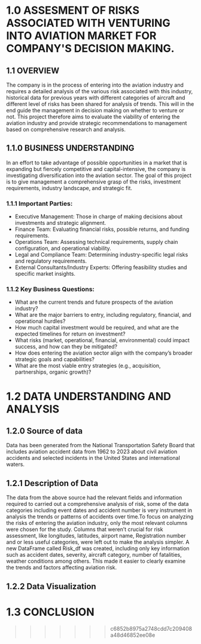 # 1.0 ASSESMENT OF RISKS ASSOCIATED WITH VENTURING INTO AVIATION MARKET FOR COMPANY'S DECISION MAKING.
## 1.1 OVERVIEW
The company is in the process of entering into the aviation industry and requires a detailed analysis of the various risk associated with this industry, historical data for previous years with different categories of aircraft and different level of risks has been shared for analysis of trends. This will in the end guide the management in decision making on whether to venture or not.
This project therefore aims to evaluate the viability of entering the aviation industry and provide strategic recommendations to management based on comprehensive research and analysis.
## 1.1.0 BUSINESS UNDERSTANDING
In an effort to take advantage of possible opportunities in a market that is expanding but fiercely competitive and capital-intensive, the company is investigating diversification into the aviation sector. The goal of this project is to give management a comprehensive grasp of the risks, investment requirements, industry landscape, and strategic fit.
### 1.1.1 Important Parties:
* Executive Management: Those in charge of making decisions about investments and strategic alignment.
* Finance Team: Evaluating financial risks, possible returns, and funding requirements.
* Operations Team: Assessing technical requirements, supply chain configuration, and operational viability.
* Legal and Compliance Team: Determining industry-specific legal risks and regulatory requirements.
* External Consultants/Industry Experts: Offering feasibility studies and specific market insights.
### 1.1.2 Key Business Questions:
* What are the current trends and future prospects of the aviation industry?
* What are the major barriers to entry, including regulatory, financial, and operational hurdles?
* How much capital investment would be required, and what are the expected timelines for return on investment?
* What risks (market, operational, financial, environmental) could impact success, and how can they be mitigated?
* How does entering the aviation sector align with the company’s broader strategic goals and capabilities?
* What are the most viable entry strategies (e.g., acquisition, partnerships, organic growth)?
# 1.2 DATA UNDERSTANDING AND ANALYSIS
## 1.2.0 Source of data
Data has been generated from the National Transportation Safety Board that includes aviation accident data from 1962 to 2023 about civil aviation accidents and selected incidents in the United States and international waters.
## 1.2.1 Description of Data
The data from the above source had the relevant fields and information required to carried out a comprehensive analysis of risk, some of the data categories including event dates and accident number is very instrument in analysis the trends or patterns of accidents over time.To focus on analyzing the risks of entering the aviation industry, only the most relevant columns were chosen for the study. Columns that weren’t crucial for risk assessment, like longitudes, latitudes, airport name, Registration number and or less useful categories, were left out to make the analysis simpler. A new DataFrame called Risk_df was created, including only key information such as accident dates, severity, aircraft category, number of fatalities, weather conditions among others. This made it easier to clearly examine the trends and factors affecting aviation risk.
## 1.2.2 Data Visualization
# 1.3 CONCLUSION




>>>>>>> c6852b8975a2748cdd7c209408a48d46852ee08e

